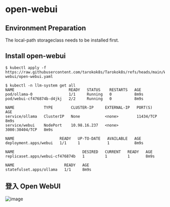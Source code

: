 # open-webui
## Environment Preparation
The local-path storageclass needs to be installed first.

## Install open-webui
```
$ kubectl apply -f https://raw.githubusercontent.com/tarokok8s/Tarokok8s/refs/heads/main/Workload/open-webui/open-webui.yaml
```
```
$ kubectl -n llm-system get all
NAME                        READY   STATUS    RESTARTS   AGE
pod/ollama-0                1/1     Running   0          8m9s
pod/webui-cf476874b-d4jkj   2/2     Running   0          8m9s

NAME             TYPE        CLUSTER-IP     EXTERNAL-IP   PORT(S)          AGE
service/ollama   ClusterIP   None           <none>        11434/TCP        8m9s
service/webui    NodePort    10.98.16.237   <none>        3000:30404/TCP   8m9s

NAME                    READY   UP-TO-DATE   AVAILABLE   AGE
deployment.apps/webui   1/1     1            1           8m9s

NAME                              DESIRED   CURRENT   READY   AGE
replicaset.apps/webui-cf476874b   1         1         1       8m9s

NAME                      READY   AGE
statefulset.apps/ollama   1/1     8m9s
```
## 登入 Open WebUI
![image](https://github.com/user-attachments/assets/06417e30-1822-4ed8-a1f7-155711a099b7)
